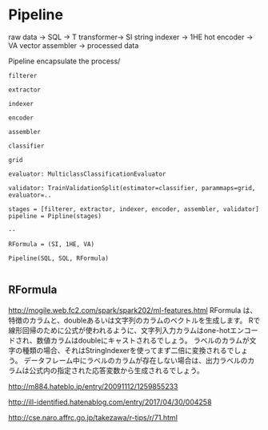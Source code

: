 # Pipeline

raw data -> SQL -> T transformer-> SI string indexer -> 1HE hot encoder -> VA vector assembler -> processed data

Pipeline encapsulate the process/
```
filterer

extractor

indexer

encoder

assembler

classifier

grid

evaluator: MulticlassClassificationEvaluator

validator: TrainValidationSplit(estimator=classifier, parammaps=grid, evaluator=..

stages = [filterer, extractor, indexer, encoder, assembler, validator]
pipeline = Pipline(stages)

--

RFormula = (SI, 1HE, VA)

Pipeline(SQL, SQL, RFormula)


```

## RFormula
http://mogile.web.fc2.com/spark/spark202/ml-features.html
RFormula は、特徴のカラムと、doubleあるいは文字列のカラムのベクトルを生成します。
Rで線形回帰のために公式が使われるように、文字列入力カラムはone-hotエンコードされ、数値カラムはdoubleにキャストされるでしょう。
ラベルのカラムが文字の種類の場合、それはStringIndexerを使ってまず二倍に変換されるでしょう。
データフレーム中にラベルのカラムが存在しない場合は、出力ラベルのカラムは公式内の指定された応答変数から生成されるでしょう。

http://m884.hateblo.jp/entry/20091112/1259855233

http://ill-identified.hatenablog.com/entry/2017/04/30/004258

http://cse.naro.affrc.go.jp/takezawa/r-tips/r/71.html


